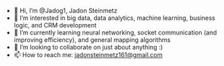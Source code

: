 - 👋 Hi, I’m @Jadog1, Jadon Steinmetz
- 👀 I’m interested in big data, data analytics, machine learning, business logic, and CRM development
- 🌱 I’m currently learning neural networking, socket communication (and improving efficiency), and general mapping algorithms
- 💞️ I’m looking to collaborate on just about anything :)
- 📫 How to reach me: jadonsteinmetz161@gmail.com

<!---
Jadog1/Jadog1 is a ✨ special ✨ repository because its `README.md` (this file) appears on your GitHub profile.
You can click the Preview link to take a look at your changes.
--->
